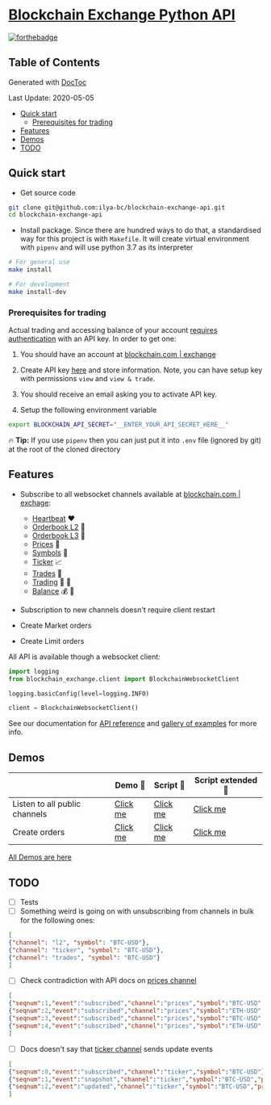 # [Blockchain Exchange Python API](https://exchange.blockchain.com/api)
[![forthebadge](https://forthebadge.com/images/badges/built-with-love.svg)](https://exchange.blockchain.com/)

<!-- START doctoc generated TOC please keep comment here to allow auto update -->
<!-- DON'T EDIT THIS SECTION, INSTEAD RE-RUN doctoc TO UPDATE -->

## Table of Contents
Generated with [DocToc](https://github.com/thlorenz/doctoc)

Last Update: 2020-05-05

- [Quick start](#quick-start)
  - [Prerequisites for trading](#prerequisites-for-trading)
- [Features](#features)
- [Demos](#demos)
- [TODO](#todo)

<!-- END doctoc generated TOC please keep comment here to allow auto update -->

## Quick start
-   Get source code
```bash
git clone git@github.com:ilya-bc/blockchain-exchange-api.git
cd blockchain-exchange-api
```

-   Install package. Since there are hundred ways to do that, a standardised way for this project is with `Makefile`. It will create virtual environment with `pipenv` and will use python 3.7 as its interpreter
```bash
# For general use
make install

# For development
make install-dev
```

### Prerequisites for trading
Actual trading and accessing balance of your account [requires authentication](https://exchange.blockchain.com/api/#authenticated-channels) with an API key. In order to get one:

1.  You should have an account at [blockchain.com | exchange](https://exchange.blockchain.com/)

1.  Create API key [here](https://exchange.blockchain.com/settings/api) and store information. Note, you can have setup key with permissions `view` and `view & trade`.

1.  You should receive an email asking you to activate API key.

1.  Setup the following environment variable
```bash
export BLOCKCHAIN_API_SECRET="__ENTER_YOUR_API_SECRET_HERE__"
```
:fire: **Tip:** If you use `pipenv` then you can just put it into `.env` file (ignored by git) at the root of the cloned directory

## Features
-   Subscribe to all websocket channels available at [blockchain.com | exchage](https://exchange.blockchain.com/api/#websocket-api):
    -   [Heartbeat](https://exchange.blockchain.com/api/#heartbeat) :hearts:
    -   [Orderbook L2](https://exchange.blockchain.com/api/#l2-order-book) :blue_book:
    -   [Orderbook L3](https://exchange.blockchain.com/api/#l3-order-book) :green_book:
    -   [Prices](https://exchange.blockchain.com/api/#prices) :atm:
    -   [Symbols](https://exchange.blockchain.com/api/#symbols) :symbols:
    -   [Ticker](https://exchange.blockchain.com/api/#ticker) :chart_with_upwards_trend:
    -   [Trades](https://exchange.blockchain.com/api/#trades) :currency_exchange:
    -   [Trading](https://exchange.blockchain.com/api/#trading) :bank: :closed_lock_with_key:
    -   [Balance](https://exchange.blockchain.com/api/#balances) :moneybag: :closed_lock_with_key:

-   Subscription to new channels doesn't require client restart
-   Create Market orders
-   Create Limit orders

All API is available though a websocket client:
```python
import logging
from blockchain_exchange.client import BlockchainWebsocketClient

logging.basicConfig(level=logging.INFO)

client = BlockchainWebsocketClient()
```
See our documentation for [API reference](https://ilya-bc.github.io/blockchain-exchange-api-docs/stable/index.html) and [gallery of examples](https://ilya-bc.github.io/blockchain-exchange-api-docs/stable/generated_sphinx_gallery/index.html) for more info.

## Demos
|                               | Demo :movie_camera: | Script :snake: | Script extended :scroll: |
|-------------------------------|---------------------|----------------|--------------------------|
| Listen to all public channels | [Click me](https://drive.google.com/open?id=1jw15dL1qMNJEGbnOsuhr6q0QQWhxLgjs) | [Click me](https://github.com/ilya-bc/blockchain-exchange-api/blob/master/examples/run-00-subscribe-to-public-channels.py) | [Click me](https://ilya-bc.github.io/blockchain-exchange-api-docs/stable/generated_sphinx_gallery/run-00-subscribe-to-public-channels.html) |
| Create orders                 | [Click me](https://drive.google.com/open?id=1GP4n_JosneEKd38OYPtAuo_fDhIKHmDL) | [Click me](https://github.com/ilya-bc/blockchain-exchange-api/blob/master/examples/run-01-subscribe-to-trading-channel.py) | [Click me](https://ilya-bc.github.io/blockchain-exchange-api-docs/stable/generated_sphinx_gallery/run-01-subscribe-to-trading-channel.html) |

[All Demos are here](https://drive.google.com/open?id=1DXx-EFS6c0jdJlWgg6X7uwhzYbscuL8d)

## TODO
- [ ]   Tests
- [ ]   Something weird is going on with unsubscribing from channels in bulk for the following ones:
```json
[
{"channel": "l2", "symbol": "BTC-USD"},
{"channel": "ticker", "symbol": "BTC-USD"},
{"channel": "trades", "symbol": "BTC-USD"}
]
```
- [ ]   Check contradiction with API docs on [prices channel](https://exchange.blockchain.com/api/#prices)
```json
[
{"seqnum":1,"event":"subscribed","channel":"prices","symbol":"BTC-USD","granularity":60},
{"seqnum":2,"event":"subscribed","channel":"prices","symbol":"ETH-USD","granularity":60},
{"seqnum":3,"event":"subscribed","channel":"prices","symbol":"BTC-USD","granularity":300},
{"seqnum":4,"event":"subscribed","channel":"prices","symbol":"ETH-USD","granularity":300}
]
```
- [ ]   Docs doesn't say that [ticker channel](https://exchange.blockchain.com/api/#ticker) sends update events
```json
[
{"seqnum":0,"event":"subscribed","channel":"ticker","symbol":"BTC-USD"},
{"seqnum":1,"event":"snapshot","channel":"ticker","symbol":"BTC-USD","price_24h":8744.9,"volume_24h":155.77132628,"last_trade_price":8881.0},
{"seqnum":2,"event":"updated","channel":"ticker","symbol":"BTC-USD","price_24h":8754.8,"volume_24h":155.70446581}
]
```
